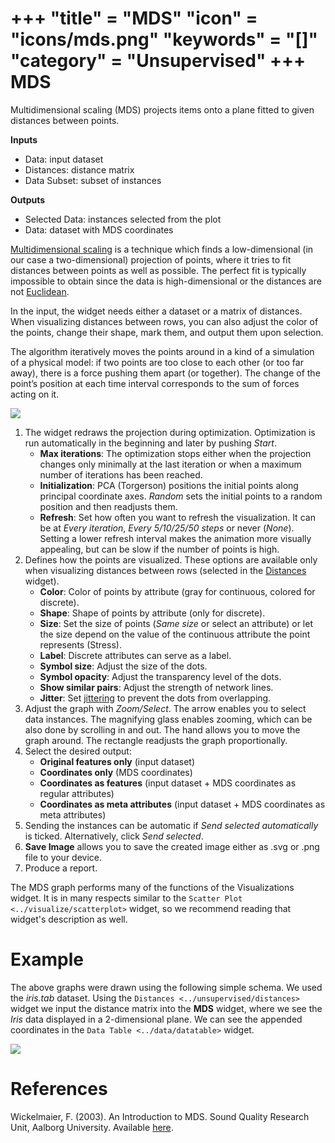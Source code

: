 +++
"title" = "MDS"
"icon" = "icons/mds.png"
"keywords" = "[]"
"category" = "Unsupervised"
+++
MDS
===

Multidimensional scaling (MDS) projects items onto a plane fitted to given distances between points.

**Inputs**

- Data: input dataset
- Distances: distance matrix
- Data Subset: subset of instances

**Outputs**

- Selected Data: instances selected from the plot
- Data: dataset with MDS coordinates

[Multidimensional scaling](https://en.wikipedia.org/wiki/Multidimensional_scaling) is a technique which finds a low-dimensional (in our case a two-dimensional) projection of points, where it tries to fit distances between points as well as possible. The perfect fit is typically impossible to obtain since the data is high-dimensional or the distances are not [Euclidean](https://en.wikipedia.org/wiki/Euclidean_distance).

In the input, the widget needs either a dataset or a matrix of distances. When visualizing distances between rows, you can also adjust the color of the points, change their shape, mark them, and output them upon selection.

The algorithm iteratively moves the points around in a kind of a simulation of a physical model: if two points are too close to each other (or too far away), there is a force pushing them apart (or together). The change of the point’s position at each time interval corresponds to the sum of forces acting on it.

![](/images/MDS-zoo-stamped.png)

1. The widget redraws the projection during optimization. Optimization is run automatically in the beginning and later by pushing *Start*.
   - **Max iterations**: The optimization stops either when the projection changes only minimally at the last iteration or when a maximum number of iterations has been reached.
   - **Initialization**: PCA (Torgerson) positions the initial points along principal coordinate axes. *Random* sets the initial points to a random position and then readjusts them.
   - **Refresh**: Set how often you want to refresh the visualization. It can be at *Every iteration*, *Every 5/10/25/50 steps* or never (*None*). Setting a lower refresh interval makes the animation more visually appealing, but can be slow if the number of points is high.
2. Defines how the points are visualized. These options are available only when visualizing distances between rows (selected in the [Distances](../unsupervised/distances.md) widget).
   - **Color**: Color of points by attribute (gray for continuous, colored for discrete).
   - **Shape**: Shape of points by attribute (only for discrete).
   - **Size**: Set the size of points (*Same size* or select an attribute) or let the size depend on the value of the continuous attribute the point represents (Stress).
   - **Label**: Discrete attributes can serve as a label.
   - **Symbol size**: Adjust the size of the dots.
   - **Symbol opacity**: Adjust the transparency level of the dots.
   - **Show similar pairs**: Adjust the strength of network lines.
   - **Jitter**: Set [jittering](https://en.wikipedia.org/wiki/Jitter) to prevent the dots from overlapping.
3.  Adjust the graph with *Zoom/Select*. The arrow enables you to select
    data instances. The magnifying glass enables zooming, which can be
    also done by scrolling in and out. The hand allows you to move the
    graph around. The rectangle readjusts the graph proportionally.
4.  Select the desired output:
      - **Original features only** (input dataset)
      - **Coordinates only** (MDS coordinates)
      - **Coordinates as features** (input dataset + MDS coordinates as
        regular attributes)
      - **Coordinates as meta attributes** (input dataset + MDS
        coordinates as meta attributes)
5.  Sending the instances can be automatic if *Send selected
    automatically* is ticked. Alternatively, click *Send selected*.
6.  **Save Image** allows you to save the created image either as .svg
    or .png file to your device.
7.  Produce a report.

The MDS graph performs many of the functions of the Visualizations
widget. It is in many respects similar to the `Scatter Plot
<../visualize/scatterplot>` widget, so we recommend reading that
widget's description as well.

# Example

The above graphs were drawn using the following simple schema. We used
the *iris.tab* dataset. Using the `Distances
<../unsupervised/distances>` widget we input the distance matrix into
the **MDS** widget, where we see the *Iris* data displayed in a
2-dimensional plane. We can see the appended coordinates in the `Data
Table <../data/datatable>` widget.

![](/images/MDS-Example.png)

# References

Wickelmaier, F. (2003). An Introduction to MDS. Sound Quality Research
Unit, Aalborg University. Available
[here](https://homepages.uni-tuebingen.de/florian.wickelmaier/pubs/Wickelmaier2003SQRU.pdf).
